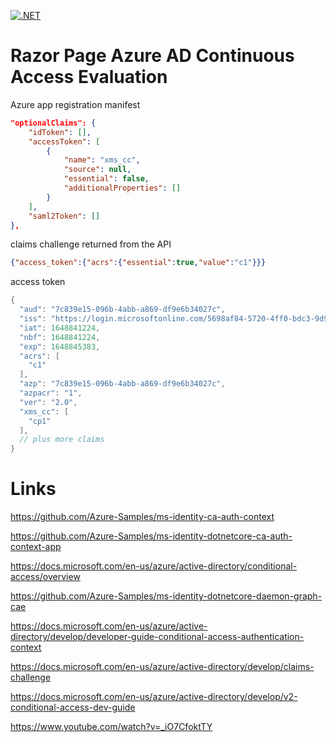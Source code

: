 [![.NET](https://github.com/damienbod/AspNetCoreAzureADCAE/actions/workflows/dotnet.yml/badge.svg)](https://github.com/damienbod/AspNetCoreAzureADCAE/actions/workflows/dotnet.yml)

# Razor Page Azure AD Continuous Access Evaluation

Azure app registration manifest

```json
"optionalClaims": {
	"idToken": [],
	"accessToken": [
		{
			"name": "xms_cc",
			"source": null,
			"essential": false,
			"additionalProperties": []
		}
	],
	"saml2Token": []
},
```

claims challenge returned from the API

```json
{"access_token":{"acrs":{"essential":true,"value":"c1"}}}
```

access token

```csharp
{
  "aud": "7c839e15-096b-4abb-a869-df9e6b34027c",
  "iss": "https://login.microsoftonline.com/5698af84-5720-4ff0-bdc3-9d9195314244/v2.0",
  "iat": 1648841224,
  "nbf": 1648841224,
  "exp": 1648845383,
  "acrs": [
    "c1"
  ],
  "azp": "7c839e15-096b-4abb-a869-df9e6b34027c",
  "azpacr": "1",
  "ver": "2.0",
  "xms_cc": [
    "cp1"
  ],
  // plus more claims
}
```

# Links

 https://github.com/Azure-Samples/ms-identity-ca-auth-context

 https://github.com/Azure-Samples/ms-identity-dotnetcore-ca-auth-context-app

 https://docs.microsoft.com/en-us/azure/active-directory/conditional-access/overview

 https://github.com/Azure-Samples/ms-identity-dotnetcore-daemon-graph-cae

 https://docs.microsoft.com/en-us/azure/active-directory/develop/developer-guide-conditional-access-authentication-context

 https://docs.microsoft.com/en-us/azure/active-directory/develop/claims-challenge

 https://docs.microsoft.com/en-us/azure/active-directory/develop/v2-conditional-access-dev-guide

 https://www.youtube.com/watch?v=_iO7CfoktTY